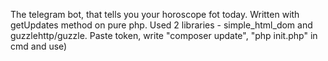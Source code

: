 The telegram bot, that tells you your horoscope fot today.
Written with getUpdates method on pure php.
Used 2 libraries - simple_html_dom and guzzlehttp/guzzle.
Paste token, write "composer update", "php init.php" in cmd and use)

